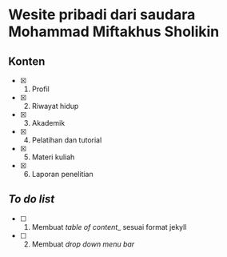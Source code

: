 # Wesite pribadi dari saudara Mohammad Miftakhus Sholikin

## Konten
- [X] 1. Profil
- [X] 2. Riwayat hidup
- [X] 3. Akademik
- [X] 4. Pelatihan dan tutorial
- [X] 5. Materi kuliah
- [X] 6. Laporan penelitian

## _To do list_
- [ ] 1. Membuat _table of content__ sesuai format jekyll
- [ ] 2. Membuat _drop down menu bar_